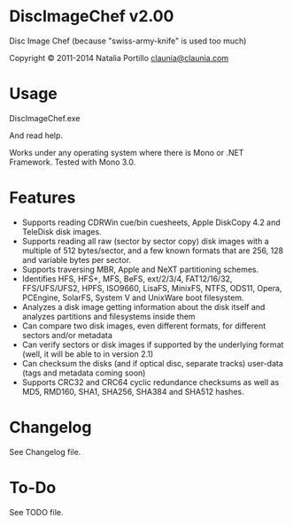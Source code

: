 ﻿DiscImageChef v2.00
===================

Disc Image Chef (because "swiss-army-knife" is used too much)

Copyright © 2011-2014 Natalia Portillo <claunia@claunia.com>

Usage
=====

DiscImageChef.exe 

And read help.

Works under any operating system where there is Mono or .NET Framework. Tested with Mono 3.0.

Features
========

* Supports reading CDRWin cue/bin cuesheets, Apple DiskCopy 4.2 and TeleDisk disk images.
* Supports reading all raw (sector by sector copy) disk images with a multiple of 512 bytes/sector, and a few known formats that are 256, 128 and variable bytes per sector.
* Supports traversing MBR, Apple and NeXT partitioning schemes.
* Identifies HFS, HFS+, MFS, BeFS, ext/2/3/4, FAT12/16/32, FFS/UFS/UFS2, HPFS, ISO9660, LisaFS, MinixFS, NTFS, ODS11, Opera, PCEngine, SolarFS, System V and UnixWare boot filesystem.
* Analyzes a disk image getting information about the disk itself and analyzes partitions and filesystems inside them
* Can compare two disk images, even different formats, for different sectors and/or metadata
* Can verify sectors or disk images if supported by the underlying format (well, it will be able to in version 2.1)
* Can checksum the disks (and if optical disc, separate tracks) user-data (tags and metadata coming soon)
* Supports CRC32 and CRC64 cyclic redundance checksums as well as MD5, RMD160, SHA1, SHA256, SHA384 and SHA512 hashes.

Changelog
=========

See Changelog file.

To-Do
=====

See TODO file.